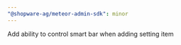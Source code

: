 ```yaml
---
"@shopware-ag/meteor-admin-sdk": minor
---
```


Add ability to control smart bar when adding setting item

